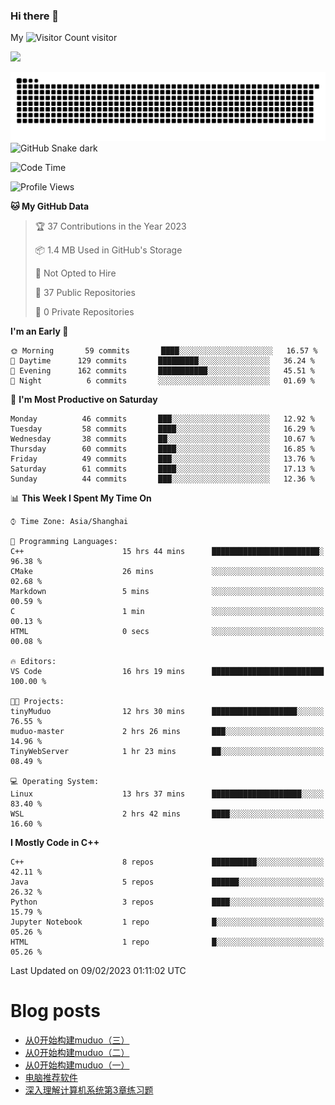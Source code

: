 ### Hi there 👋

My ![Visitor Count](https://profile-counter.glitch.me/bugcat9/count.svg) visitor
<!--
**bugcat9/bugcat9** is a ✨ _special_ ✨ repository because its `README.md` (this file) appears on your GitHub profile.

Here are some ideas to get you started:

- 🔭 I’m currently working on ...
- 🌱 I’m currently learning ...
- 👯 I’m looking to collaborate on ...
- 🤔 I’m looking for help with ...
- 💬 Ask me about ...
- 📫 How to reach me: ...
- 😄 Pronouns: ...
- ⚡ Fun fact: ...
-->
![](https://github-readme-stats.vercel.app/api?username=bugcat9)

![GitHub Snake Light](https://raw.githubusercontent.com/bugcat9/bugcat9/output/github-contribution-grid-snake.svg#gh-light-mode-only)
![GitHub Snake dark](github-snake-dark.svg#gh-dark-mode-only)


<!--START_SECTION:waka-->
![Code Time](http://img.shields.io/badge/Code%20Time-762%20hrs%2029%20mins-blue)

![Profile Views](http://img.shields.io/badge/Profile%20Views-0-blue)

**🐱 My GitHub Data** 

> 🏆 37 Contributions in the Year 2023
 > 
> 📦 1.4 MB Used in GitHub's Storage 
 > 
> 🚫 Not Opted to Hire
 > 
> 📜 37 Public Repositories 
 > 
> 🔑 0 Private Repositories  
 > 
**I'm an Early 🐤** 

```text
🌞 Morning       59 commits       ████░░░░░░░░░░░░░░░░░░░░░   16.57 % 
🌆 Daytime      129 commits       █████████░░░░░░░░░░░░░░░░   36.24 % 
🌃 Evening      162 commits       ███████████░░░░░░░░░░░░░░   45.51 % 
🌙 Night          6 commits       ░░░░░░░░░░░░░░░░░░░░░░░░░   01.69 % 

```
📅 **I'm Most Productive on Saturday** 

```text
Monday          46 commits       ███░░░░░░░░░░░░░░░░░░░░░░   12.92 % 
Tuesday         58 commits       ████░░░░░░░░░░░░░░░░░░░░░   16.29 % 
Wednesday       38 commits       ██░░░░░░░░░░░░░░░░░░░░░░░   10.67 % 
Thursday        60 commits       ████░░░░░░░░░░░░░░░░░░░░░   16.85 % 
Friday          49 commits       ███░░░░░░░░░░░░░░░░░░░░░░   13.76 % 
Saturday        61 commits       ████░░░░░░░░░░░░░░░░░░░░░   17.13 % 
Sunday          44 commits       ███░░░░░░░░░░░░░░░░░░░░░░   12.36 % 

```


📊 **This Week I Spent My Time On** 

```text
⌚︎ Time Zone: Asia/Shanghai

💬 Programming Languages: 
C++                      15 hrs 44 mins      ████████████████████████░   96.38 % 
CMake                    26 mins             ░░░░░░░░░░░░░░░░░░░░░░░░░   02.68 % 
Markdown                 5 mins              ░░░░░░░░░░░░░░░░░░░░░░░░░   00.59 % 
C                        1 min               ░░░░░░░░░░░░░░░░░░░░░░░░░   00.13 % 
HTML                     0 secs              ░░░░░░░░░░░░░░░░░░░░░░░░░   00.08 % 

🔥 Editors: 
VS Code                  16 hrs 19 mins      █████████████████████████   100.00 % 

🐱‍💻 Projects: 
tinyMuduo                12 hrs 30 mins      ███████████████████░░░░░░   76.55 % 
muduo-master             2 hrs 26 mins       ███░░░░░░░░░░░░░░░░░░░░░░   14.96 % 
TinyWebServer            1 hr 23 mins        ██░░░░░░░░░░░░░░░░░░░░░░░   08.49 % 

💻 Operating System: 
Linux                    13 hrs 37 mins      ████████████████████░░░░░   83.40 % 
WSL                      2 hrs 42 mins       ████░░░░░░░░░░░░░░░░░░░░░   16.60 % 

```

**I Mostly Code in C++** 

```text
C++                      8 repos             ██████████░░░░░░░░░░░░░░░   42.11 % 
Java                     5 repos             ██████░░░░░░░░░░░░░░░░░░░   26.32 % 
Python                   3 repos             ████░░░░░░░░░░░░░░░░░░░░░   15.79 % 
Jupyter Notebook         1 repo              █░░░░░░░░░░░░░░░░░░░░░░░░   05.26 % 
HTML                     1 repo              █░░░░░░░░░░░░░░░░░░░░░░░░   05.26 % 

```



 Last Updated on 09/02/2023 01:11:02 UTC
<!--END_SECTION:waka-->
# Blog posts
<!-- BLOG-POST-LIST:START -->
- [从0开始构建muduo（三）](https://bugcat.top/2023/02/03/Linux/%E4%BB%8E0%E5%BC%80%E5%A7%8B%E6%9E%84%E5%BB%BAmuduo/%E4%BB%8E0%E5%BC%80%E5%A7%8B%E6%9E%84%E5%BB%BAmuduo%EF%BC%88%E4%B8%89%EF%BC%89/)
- [从0开始构建muduo（二）](https://bugcat.top/2023/02/03/Linux/%E4%BB%8E0%E5%BC%80%E5%A7%8B%E6%9E%84%E5%BB%BAmuduo/%E4%BB%8E0%E5%BC%80%E5%A7%8B%E6%9E%84%E5%BB%BAmuduo%EF%BC%88%E4%BA%8C%EF%BC%89/)
- [从0开始构建muduo（一）](https://bugcat.top/2023/01/03/Linux/%E4%BB%8E0%E5%BC%80%E5%A7%8B%E6%9E%84%E5%BB%BAmuduo/%E4%BB%8E0%E5%BC%80%E5%A7%8B%E6%9E%84%E5%BB%BAmuduo%EF%BC%88%E4%B8%80%EF%BC%89/)
- [电脑推荐软件](https://bugcat.top/2022/10/26/%E5%85%B6%E4%BB%96/%E7%94%B5%E8%84%91%E6%8E%A8%E8%8D%90%E8%BD%AF%E4%BB%B6/)
- [深入理解计算机系统第3章练习题](https://bugcat.top/2022/10/25/%E6%B7%B1%E5%85%A5%E7%90%86%E8%A7%A3%E8%AE%A1%E7%AE%97%E6%9C%BA%E7%B3%BB%E7%BB%9F/%E6%B7%B1%E5%85%A5%E7%90%86%E8%A7%A3%E8%AE%A1%E7%AE%97%E6%9C%BA%E7%B3%BB%E7%BB%9F%E7%AC%AC3%E7%AB%A0%E7%BB%83%E4%B9%A0%E9%A2%98/)
<!-- BLOG-POST-LIST:END -->

